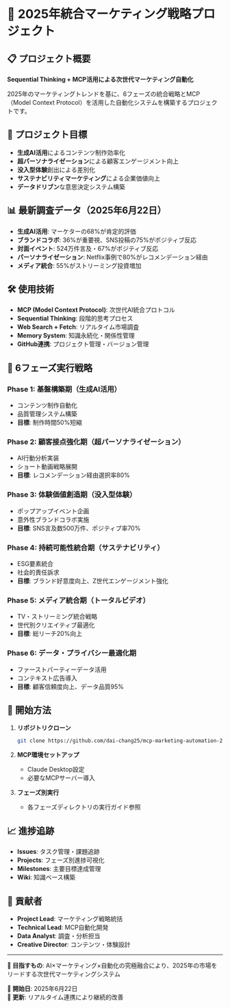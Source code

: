 # 🚀 2025年統合マーケティング戦略プロジェクト

## 📋 プロジェクト概要

**Sequential Thinking + MCP活用による次世代マーケティング自動化**

2025年のマーケティングトレンドを基に、6フェーズの統合戦略とMCP（Model Context Protocol）を活用した自動化システムを構築するプロジェクトです。

## 🎯 プロジェクト目標

- **生成AI活用**によるコンテンツ制作効率化
- **超パーソナライゼーション**による顧客エンゲージメント向上
- **没入型体験**創出による差別化
- **サステナビリティマーケティング**による企業価値向上
- **データドリブン**な意思決定システム構築

## 📊 最新調査データ（2025年6月22日）

- **生成AI活用**: マーケターの68%が肯定的評価
- **ブランドコラボ**: 36%が重要視、SNS投稿の75%がポジティブ反応
- **対面イベント**: 524万件言及・67%がポジティブ反応
- **パーソナライゼーション**: Netflix事例で80%がレコメンデーション経由
- **メディア統合**: 55%がストリーミング投資増加

## 🛠️ 使用技術

- **MCP (Model Context Protocol)**: 次世代AI統合プロトコル
- **Sequential Thinking**: 段階的思考プロセス
- **Web Search + Fetch**: リアルタイム市場調査
- **Memory System**: 知識永続化・関係性管理
- **GitHub連携**: プロジェクト管理・バージョン管理

## 🎯 6フェーズ実行戦略

### Phase 1: 基盤構築期（生成AI活用）
- コンテンツ制作自動化
- 品質管理システム構築
- **目標**: 制作時間50%短縮

### Phase 2: 顧客接点強化期（超パーソナライゼーション）
- AI行動分析実装
- ショート動画戦略展開
- **目標**: レコメンデーション経由選択率80%

### Phase 3: 体験価値創造期（没入型体験）
- ポップアップイベント企画
- 意外性ブランドコラボ実施
- **目標**: SNS言及数500万件、ポジティブ率70%

### Phase 4: 持続可能性統合期（サステナビリティ）
- ESG要素統合
- 社会的責任訴求
- **目標**: ブランド好意度向上、Z世代エンゲージメント強化

### Phase 5: メディア統合期（トータルビデオ）
- TV・ストリーミング統合戦略
- 世代別クリエイティブ最適化
- **目標**: 総リーチ20%向上

### Phase 6: データ・プライバシー最適化期
- ファーストパーティーデータ活用
- コンテキスト広告導入
- **目標**: 顧客信頼度向上、データ品質95%

## 🚀 開始方法

1. **リポジトリクローン**
   ```bash
   git clone https://github.com/dai-chang25/mcp-marketing-automation-2025.git
   ```

2. **MCP環境セットアップ**
   - Claude Desktop設定
   - 必要なMCPサーバー導入

3. **フェーズ別実行**
   - 各フェーズディレクトリの実行ガイド参照

## 📈 進捗追跡

- **Issues**: タスク管理・課題追跡
- **Projects**: フェーズ別進捗可視化
- **Milestones**: 主要目標達成管理
- **Wiki**: 知識ベース構築

## 👥 貢献者

- **Project Lead**: マーケティング戦略統括
- **Technical Lead**: MCP自動化開発
- **Data Analyst**: 調査・分析担当
- **Creative Director**: コンテンツ・体験設計

---

**🎯 目指すもの**: AI×マーケティング×自動化の究極融合により、2025年の市場をリードする次世代マーケティングシステム

**📅 開始日**: 2025年6月22日  
**🔄 更新**: リアルタイム連携により継続的改善